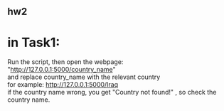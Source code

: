 ## hw2

# in Task1: 
Run the script, then open the webpage: "http://127.0.0.1:5000/country_name"  
and replace country_name with the relevant country  
for example: http://127.0.0.1:5000/Iraq  
if the country name wrong, you get "Country not found!" , so check the country name.
  
  
